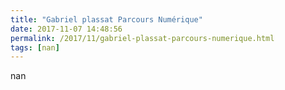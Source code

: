 ```yaml
---
title: "Gabriel plassat Parcours Numérique"
date: 2017-11-07 14:48:56
permalink: /2017/11/gabriel-plassat-parcours-numerique.html
tags: [nan]
---
```


nan
